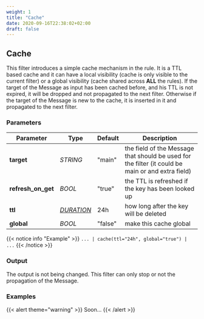 ```yaml
---
weight: 1
title: "Cache"
date: 2020-09-16T22:38:02+02:00
draft: false
---
```


## Cache

This filter introduces a simple cache mechanism in the rule. It is a TTL based cache and it can have a local visibility (cache is only visible to the current filter) or a global visibility (cache shared across **ALL** the rules).
If the target of the Message as input has been cached before, and his TTL is not expired, it will be dropped and not propagated to the next filter. 
Otherwise if the target of the Message is new to the cache, it is inserted in it and propagated to the next filter.

### Parameters

 | Parameter | Type | Default | Description 
 | --- | --- | --- | --- |
 | **target** | _STRING_ | "main" | the field of the Message that should be used for the filter (it could be main or and extra field) |
 | **refresh_on_get** | _BOOL_ | "true" | the TTL is refreshed if the key has been looked up |
 | **ttl** | _[DURATION](https://golang.org/pkg/time/#ParseDuration)_ | 24h | how long after the key will be deleted |
 | **global** | _BOOL_ | "false" | make this cache global |
 
{{< notice info "Example" >}} 
`... | cache(ttl="24h", global="true") | ...`
{{< /notice >}}

### Output

The output is not being changed. This filter can only stop or not the propagation of the Message.

### Examples

{{< alert theme="warning" >}}
Soon...
{{< /alert >}} 